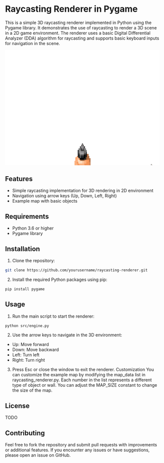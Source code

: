 # Raycasting Renderer in Pygame
This is a simple 3D raycasting renderer implemented in Python using the Pygame library. It demonstrates the use of raycasting to render a 3D scene in a 2D game environment. The renderer uses a basic Digital Differential Analyzer (DDA) algorithm for raycasting and supports basic keyboard inputs for navigation in the scene.

![Raycasting Renderer](raycast1.gif)

## Features
- Simple raycasting implementation for 3D rendering in 2D environment
- Navigation using arrow keys (Up, Down, Left, Right)
- Example map with basic objects

## Requirements
- Python 3.6 or higher
- Pygame library

## Installation
1. Clone the repository:
```bash
git clone https://github.com/yourusername/raycasting-renderer.git
```
2. Install the required Python packages using pip:
```bash
pip install pygame
```

## Usage
1. Run the main script to start the renderer:
```bash
python src/engine.py
```
2. Use the arrow keys to navigate in the 3D environment:
- Up: Move forward
- Down: Move backward
- Left: Turn left
- Right: Turn right

3. Press Esc or close the window to exit the renderer.
Customization
You can customize the example map by modifying the map_data list in raycasting_renderer.py. Each number in the list represents a different type of object or wall. You can adjust the MAP_SIZE constant to change the size of the map.

## License
TODO

## Contributing
Feel free to fork the repository and submit pull requests with improvements or additional features. If you encounter any issues or have suggestions, please open an issue on GitHub.